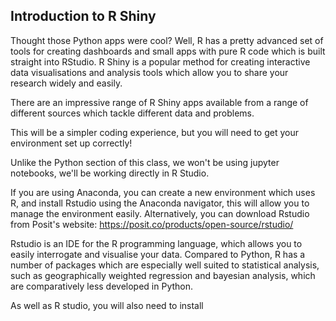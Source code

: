 ## Introduction to R Shiny

Thought those Python apps were cool? Well, R has a pretty advanced set of tools for creating dashboards and small apps with pure R code which is built straight into RStudio. R Shiny is a popular method for creating interactive data visualisations and analysis tools which allow you to share your research widely and easily. 

There are an impressive range of R Shiny apps available from a range of different sources which tackle different data and problems. 

This will be a simpler coding experience, but you will need to get your environment set up correctly! 

Unlike the Python section of this class, we won't be using jupyter notebooks, we'll be working directly in R Studio. 

If you are using Anaconda, you can create a new environment which uses R, and install Rstudio using the Anaconda navigator, this will allow you to manage the environment easily. Alternatively, you can download Rstudio from Posit's website: https://posit.co/products/open-source/rstudio/

Rstudio is an IDE for the R programming language, which allows you to easily interrogate and visualise your data. Compared to Python, R has a number of packages which are especially well suited to statistical analysis, such as geographically weighted regression and bayesian analysis, which are comparatively less developed in Python. 


As well as R studio, you will also need to install 